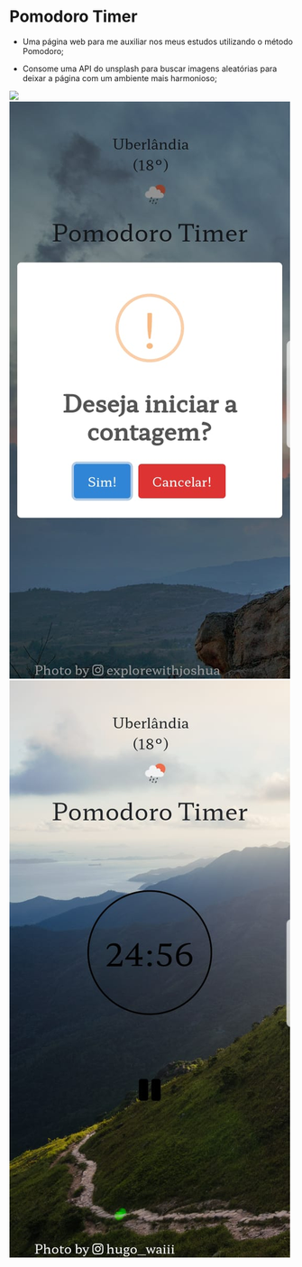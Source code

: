# Pomodoro Timer

- Uma página web para me auxiliar nos meus estudos utilizando o método Pomodoro;

- Consome uma API do unsplash para buscar imagens aleatórias para deixar a página com um ambiente mais harmonioso;

<img src="./presentation-images/initialPage.jpeg">
<img src="./presentation-images/timerStarting.jpeg">
<img src="./presentation-images/timerWorking.jpeg">
